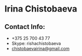 # Irina Chistobaeva
## Contact Info:
* +375 25 700 43 77
* Skype: rishachistobaeva
* chistobaevairina@gmail.com
